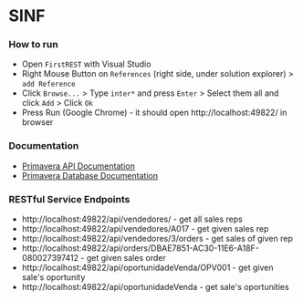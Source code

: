 # SINF

### How to run

* Open ``FirstREST`` with Visual Studio
* Right Mouse Button on ``References`` (right side, under solution explorer) > ``add Reference``
* Click ``Browse...`` > Type ``inter*`` and press ``Enter`` > Select them all and click ``Add`` > Click ``Ok``
* Press Run (Google Chrome) - it should open http://localhost:49822/ in browser

### Documentation

* [Primavera API Documentation](http://www.primaverabss.com/pkb/Homepage-Detalhes_Artigo2.aspx?SourceID=2d3b2a63-e518-458c-846d-9254cae91bbe&Level=3&ParentCat=d08ca5de-6975-4a3b-b1e9-072a3fe5f114&CatPath=L900%40ERP900%40d08ca5de-6975-4a3b-b1e9-072a3fe5f114&ItemKey=c9c925d3-d716-415a-8edc-fe5a2a036010)
* [Primavera Database Documentation](http://www.primaverabss.com/pkb/Homepage-Detalhes%20Categoria.aspx?SourceID=c2d14572-bdba-4a38-af6b-36b1ac4f8bc9&Level=3&ParentCat=TBL&CatPath=139b7747-6fcc-11de-9abd-00155d06082b%40c17dd489-af4c-11e3-a101-00155d0ece6a@TBL&ParentCategoryDescription=TBL)

### RESTful Service Endpoints

* http://localhost:49822/api/vendedores/ - get all sales reps
* http://localhost:49822/api/vendedores/A017 - get given sales rep
* http://localhost:49822/api/vendedores/3/orders - get sales of given rep
* http://localhost:49822/api/orders/DBAE7851-AC30-11E6-A18F-080027397412 - get given sales order
* http://localhost:49822/api/oportunidadeVenda/OPV001 - get given sale's oportunity
* http://localhost:49822/api/oportunidadeVenda - get sale's oportunities
